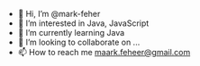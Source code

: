 - 👋 Hi, I’m @mark-feher
- 👀 I’m interested in Java, JavaScript
- 🌱 I’m currently learning Java
- 💞️ I’m looking to collaborate on ...
- 📫 How to reach me maark.feheer@gmail.com

<!---
mark-feher/mark-feher is a ✨ special ✨ repository because its `README.md` (this file) appears on your GitHub profile.
You can click the Preview link to take a look at your changes.
--->
